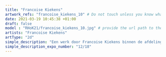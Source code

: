 ```yaml
---
title: "Francoise Kiekens"
artwork_refs: "francoise_kiekens_10" # Do not touch unless you know what you are doing
date: 2021-03-19 10:45:38 +01:00
draft: false
model : "RHoK21/francoise_kiekens_10.jpg" # provide the url path to the model
artists: "Francoise Kiekens"
artType: "2d"
simple_description: "Een werk door Francoise Kiekens binnen de afdeling Beeldende en audiovisuele kunst.<br><br><br><br> Een project gerealiseerd door Dirk Derom in opdracht van het <a href='https://www.sdko.brussels'>SDKO</a> en met steun van de <a href='https://www.vgc.be/wie-zijn-wij/actief-beleid-brussel/onderwijs'>VGC</a>."
simple_description_expo_number: "12/18"
---
```

